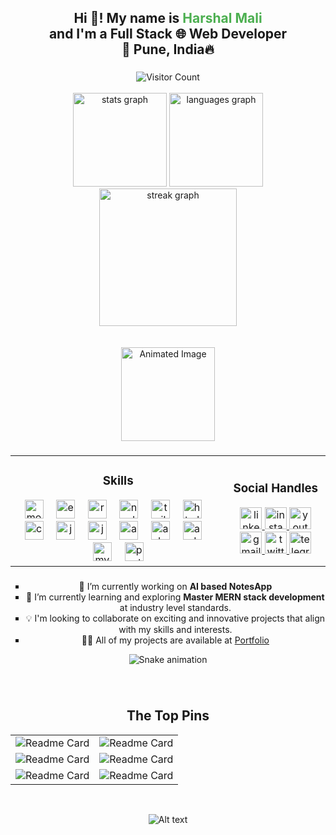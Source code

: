 <h2 align="center">
  Hi 👋! My name is <span style="color: #4CAF50;">Harshal Mali</span> <br>
  and I'm a Full Stack 🌐 Web Developer <br>
  📍 Pune, India🔥
</h2>

###

<div align="center">
  <img src="https://profile-counter.glitch.me/harshal20m/count.svg?" alt="Visitor Count" />
</div>
<br>
<div align="center">
  <img src="https://github-readme-stats.vercel.app/api?username=harshal20m&hide_title=false&hide_rank=false&show_icons=true&include_all_commits=true&count_private=true&disable_animations=false&theme=dracula&locale=en&hide_border=false" height="150" alt="stats graph" />
  <img src="https://github-readme-stats.vercel.app/api/top-langs?username=harshal20m&locale=en&hide_title=false&layout=compact&card_width=320&langs_count=5&theme=dracula&hide_border=false" height="150" alt="languages graph" />
</div>

<div align="center">
  <img src="https://streak-stats.demolab.com?user=harshal20m&locale=en&mode=daily&theme=dark&hide_border=false&border_radius=5&order=3" height="220" alt="streak graph" />
</div>

<br>
<br>

<div align="center">
  <img height="150" src="https://cdn.dribbble.com/users/1292677/screenshots/6139167/avento.gif" alt="Animated Image" />
</div>

###

<div align="center">
  <table style="border: none;">
    <tr>
      <td align="center" style="border: none;">
        <h3>Skills</h3>
        <div>
          <img src="https://skillicons.dev/icons?i=mongodb" height="30" alt="mongodb logo" />
          <img width="12" />
          <img src="https://skillicons.dev/icons?i=express" height="30" alt="express logo" />
          <img width="12" />
          <img src="https://skillicons.dev/icons?i=react" height="30" alt="react logo" />
          <img width="12" />
          <img src="https://skillicons.dev/icons?i=nodejs" height="30" alt="nodejs logo" />
          <img width="12" />
          <img src="https://skillicons.dev/icons?i=tailwind" height="30" alt="tailwindcss logo" />
          <img width="12" />
          <img src="https://cdn.jsdelivr.net/gh/devicons/devicon/icons/html5/html5-original.svg" height="30" alt="html5 logo" />
          <img width="12" />
          <img src="https://cdn.jsdelivr.net/gh/devicons/devicon/icons/css3/css3-original.svg" height="30" alt="css3 logo" />
          <img width="12" />
          <img src="https://cdn.simpleicons.org/javascript/F7DF1E" height="30" alt="javascript logo" />
          <img width="12" />
          <img src="https://skillicons.dev/icons?i=java" height="30" alt="java logo" />
          <img width="12" />
          <img src="https://skillicons.dev/icons?i=aws" height="30" alt="amazonwebservices logo" />
          <img width="12" />
          <img src="https://cdn.simpleicons.org/adobeillustrator/FF9A00" height="30" alt="adobeillustrator logo" />
          <img width="12" />
          <img src="https://cdn.simpleicons.org/android/3DDC84" height="30" alt="android logo" />
          <img width="12" />
          <img src="https://cdn.simpleicons.org/mysql/4479A1" height="30" alt="mysql logo" />
          <img width="12" />
          <img src="https://cdn.simpleicons.org/postgresql/4169E1" height="30" alt="postgresql logo" />
        </div>
      </td>
      <td align="center" style="border: none;">
        <h3>Social Handles</h3>
        <div>
          <a href="https://www.linkedin.com/in/harshal-mali-b40b61244/" target="_blank">
            <img src="https://img.shields.io/static/v1?message=LinkedIn&logo=linkedin&label=&color=0077B5&logoColor=white&labelColor=&style=for-the-badge" height="35" alt="linkedin logo" />
          </a>
          <a href="https://www.instagram.com/20harshal/" target="_blank">
            <img src="https://img.shields.io/static/v1?message=Instagram&logo=instagram&label=&color=E4405F&logoColor=white&labelColor=&style=for-the-badge" height="35" alt="instagram logo" />
          </a>
          <a href="https://www.youtube.com/@harshalmali856" target="_blank">
            <img src="https://img.shields.io/static/v1?message=Youtube&logo=youtube&label=&color=FF0000&logoColor=white&labelColor=&style=for-the-badge" height="35" alt="youtube logo" />
          </a>
          <a href="mailto:20harshalmali@gmail.com" target="_blank">
            <img src="https://img.shields.io/static/v1?message=Gmail&logo=gmail&label=&color=D14836&logoColor=white&labelColor=&style=for-the-badge" height="35" alt="gmail logo" />
          </a>
          <a href="https://x.com/20harshalmali" target="_blank">
            <img src="https://img.shields.io/static/v1?message=Twitter&logo=twitter&label=&color=1DA1F2&logoColor=white&labelColor=&style=for-the-badge" height="35" alt="twitter logo" />
          </a>
          <a href="https://t.me/harshalme" target="_blank">
            <img src="https://img.shields.io/static/v1?message=Telegram&logo=telegram&label=&color=2CA5E0&logoColor=white&labelColor=&style=for-the-badge" height="35" alt="telegram logo" />
          </a>
        </div>
      </td>
    </tr>
  </table>
</div>

###

<div align="center"> 
	<ul style="list-style-type: square;">
		<li>🔭 I’m currently working on <strong>AI based NotesApp</strong></li> 
		<li>🌱 I’m currently learning and exploring <strong>Master MERN stack development</strong> at industry level standards.</li> 
		<li>💡 I'm looking to collaborate on exciting and innovative projects that align with my skills and interests.</li> 
		<li>👨‍💻 All of my projects are available at <a href="https://harshalmali.online" target="_blank">Portfolio</a></li> 
	</ul> 
</div>
<div align="center">
  
<img src="https://profile-readme-generator.com/assets/snake.svg" alt="Snake animation" />
<br>
</div>

###
<br>

<div align="center">
	<h2>The Top Pins</h2>
<table>
  <tr>
	<td>
		<img
			src="https://github-readme-stats.vercel.app/api/pin/?username=harshal20m&repo=RESOLD---MERN"
			alt="Readme Card"
		/>
	</td>
	<td>
		<img
			src="https://github-readme-stats.vercel.app/api/pin/?username=harshal20m&repo=Menu.world"
			alt="Readme Card"
		/>
	</td>
</tr>
<tr>
	<td>
		<img
			src="https://github-readme-stats.vercel.app/api/pin/?username=harshal20m&repo=clone-airbnb"
			alt="Readme Card"
		/>
	</td>
	<td>
		<img
			src="https://github-readme-stats.vercel.app/api/pin/?username=harshal20m&repo=Trendiez-Ecommerce"
			alt="Readme Card"
		/>
	</td>
</tr>
<tr>
	<td>
		<img
			src="https://github-readme-stats.vercel.app/api/pin/?username=harshal20m&repo=Chat-App-MERN"
			alt="Readme Card"
		/>
	</td>
	<td>
		<img
			src="https://github-readme-stats.vercel.app/api/pin/?username=harshal20m&repo=Tickets-booking"
			alt="Readme Card"
		/>
	</td>
</tr>

</table>
</div>


<br>
<p align="center">
  <img src="https://spotify-recently-played-readme.vercel.app/api?user=31c3dj7nf6v3jpxbxuogg2lcic3a" alt="Alt text">
</p>

